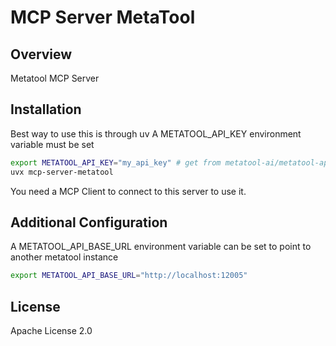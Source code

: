 # MCP Server MetaTool

## Overview
Metatool MCP Server

## Installation
Best way to use this is through uv
A METATOOL_API_KEY environment variable must be set
```bash
export METATOOL_API_KEY="my_api_key" # get from metatool-ai/metatool-app
uvx mcp-server-metatool
```

You need a MCP Client to connect to this server to use it.

## Additional Configuration
A METATOOL_API_BASE_URL environment variable can be set to point to another metatool instance

```bash
export METATOOL_API_BASE_URL="http://localhost:12005"
```

## License
Apache License 2.0